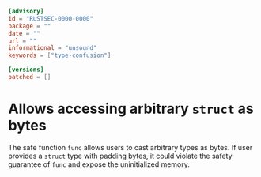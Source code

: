```toml
[advisory]
id = "RUSTSEC-0000-0000"
package = ""
date = ""
url = ""
informational = "unsound"
keywords = ["type-confusion"]

[versions]
patched = []
```

# Allows accessing arbitrary `struct` as bytes
The safe function `func` allows users to cast arbitrary types as bytes. If user provides a `struct` type with padding bytes, it could violate the safety guarantee of `func` and expose the uninitialized memory.